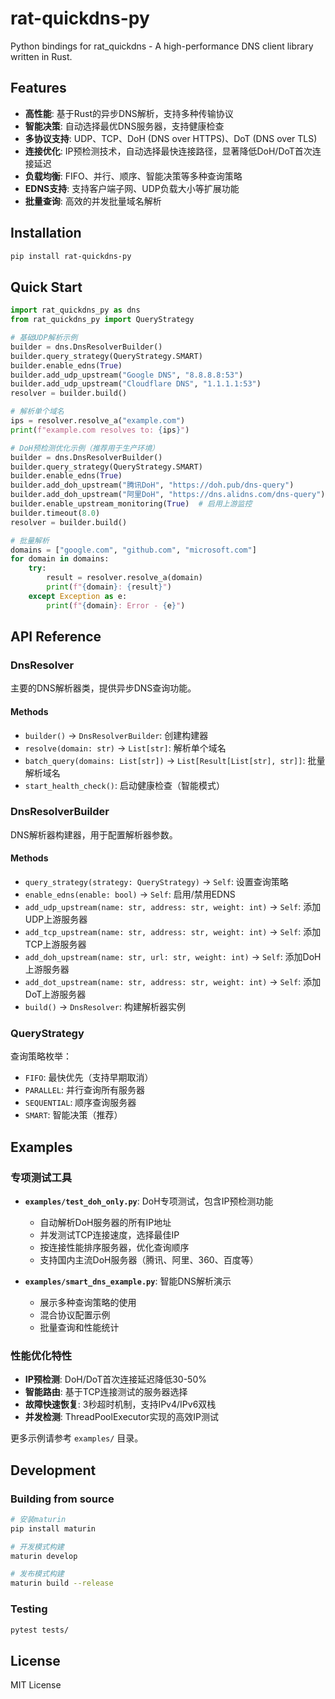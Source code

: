# rat-quickdns-py

Python bindings for rat_quickdns - A high-performance DNS client library written in Rust.

## Features

- **高性能**: 基于Rust的异步DNS解析，支持多种传输协议
- **智能决策**: 自动选择最优DNS服务器，支持健康检查
- **多协议支持**: UDP、TCP、DoH (DNS over HTTPS)、DoT (DNS over TLS)
- **连接优化**: IP预检测技术，自动选择最快连接路径，显著降低DoH/DoT首次连接延迟
- **负载均衡**: FIFO、并行、顺序、智能决策等多种查询策略
- **EDNS支持**: 支持客户端子网、UDP负载大小等扩展功能
- **批量查询**: 高效的并发批量域名解析

## Installation

```bash
pip install rat-quickdns-py
```

## Quick Start

```python
import rat_quickdns_py as dns
from rat_quickdns_py import QueryStrategy

# 基础UDP解析示例
builder = dns.DnsResolverBuilder()
builder.query_strategy(QueryStrategy.SMART)
builder.enable_edns(True)
builder.add_udp_upstream("Google DNS", "8.8.8.8:53")
builder.add_udp_upstream("Cloudflare DNS", "1.1.1.1:53")
resolver = builder.build()

# 解析单个域名
ips = resolver.resolve_a("example.com")
print(f"example.com resolves to: {ips}")

# DoH预检测优化示例（推荐用于生产环境）
builder = dns.DnsResolverBuilder()
builder.query_strategy(QueryStrategy.SMART)
builder.enable_edns(True)
builder.add_doh_upstream("腾讯DoH", "https://doh.pub/dns-query")
builder.add_doh_upstream("阿里DoH", "https://dns.alidns.com/dns-query")
builder.enable_upstream_monitoring(True)  # 启用上游监控
builder.timeout(8.0)
resolver = builder.build()

# 批量解析
domains = ["google.com", "github.com", "microsoft.com"]
for domain in domains:
    try:
        result = resolver.resolve_a(domain)
        print(f"{domain}: {result}")
    except Exception as e:
        print(f"{domain}: Error - {e}")
```

## API Reference

### DnsResolver

主要的DNS解析器类，提供异步DNS查询功能。

#### Methods

- `builder()` -> `DnsResolverBuilder`: 创建构建器
- `resolve(domain: str)` -> `List[str]`: 解析单个域名
- `batch_query(domains: List[str])` -> `List[Result[List[str], str]]`: 批量解析域名
- `start_health_check()`: 启动健康检查（智能模式）

### DnsResolverBuilder

DNS解析器构建器，用于配置解析器参数。

#### Methods

- `query_strategy(strategy: QueryStrategy)` -> `Self`: 设置查询策略
- `enable_edns(enable: bool)` -> `Self`: 启用/禁用EDNS
- `add_udp_upstream(name: str, address: str, weight: int)` -> `Self`: 添加UDP上游服务器
- `add_tcp_upstream(name: str, address: str, weight: int)` -> `Self`: 添加TCP上游服务器
- `add_doh_upstream(name: str, url: str, weight: int)` -> `Self`: 添加DoH上游服务器
- `add_dot_upstream(name: str, address: str, weight: int)` -> `Self`: 添加DoT上游服务器
- `build()` -> `DnsResolver`: 构建解析器实例

### QueryStrategy

查询策略枚举：

- `FIFO`: 最快优先（支持早期取消）
- `PARALLEL`: 并行查询所有服务器
- `SEQUENTIAL`: 顺序查询服务器
- `SMART`: 智能决策（推荐）

## Examples

### 专项测试工具

- **`examples/test_doh_only.py`**: DoH专项测试，包含IP预检测功能
  - 自动解析DoH服务器的所有IP地址
  - 并发测试TCP连接速度，选择最佳IP
  - 按连接性能排序服务器，优化查询顺序
  - 支持国内主流DoH服务器（腾讯、阿里、360、百度等）

- **`examples/smart_dns_example.py`**: 智能DNS解析演示
  - 展示多种查询策略的使用
  - 混合协议配置示例
  - 批量查询和性能统计

### 性能优化特性

- **IP预检测**: DoH/DoT首次连接延迟降低30-50%
- **智能路由**: 基于TCP连接测试的服务器选择
- **故障快速恢复**: 3秒超时机制，支持IPv4/IPv6双栈
- **并发检测**: ThreadPoolExecutor实现的高效IP测试

更多示例请参考 `examples/` 目录。

## Development

### Building from source

```bash
# 安装maturin
pip install maturin

# 开发模式构建
maturin develop

# 发布模式构建
maturin build --release
```

### Testing

```bash
pytest tests/
```

## License

MIT License